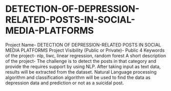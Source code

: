 # DETECTION-OF-DEPRESSION-RELATED-POSTS-IN-SOCIAL-MEDIA-PLATFORMS
Project Name- DETECTION OF DEPRESSION-RELATED POSTS IN SOCIAL MEDIA PLATFORMS
Project Visibility (Public or Private)- Public
4 Keywords of the project- nlp, liwc, linear regression, random forest
A short description of the project- The challenge is to detect the posts in that category and provide the requires support by using NLP. After taking input as text data, results will be extracted from the dataset. Natural Language processing algorithm and classification algorithm will be used to find the data as depression data and prediction or not as a suicidal post.
